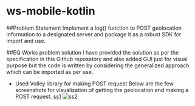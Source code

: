 # ws-mobile-kotlin
##Problem Statement
Implement a log() function to POST geolocation information to a designated server and package it as a robust SDK for import and use.

##EQ Works problem solution
I have provided the solution as per the specification in this Github reposatory and also added GUI just for visual purpose but the code is written by considering
the generalized approach which can be imported as per use.
- Used Volley library for making POST request 
Below are the few screenshots for visualization of getting the geolocation and making a POST request.
[ss1](https://user-images.githubusercontent.com/65059545/179431671-617c2cf7-ca37-4ccd-869b-d32cd56d99d8.png)
![ss2](https://user-images.githubusercontent.com/65059545/179432365-cff7e4e8-f459-4a08-9822-7fc71c0f1ce8.png)
